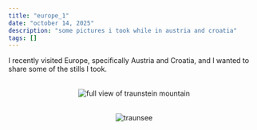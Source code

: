 ```yaml
---
title: "europe_1"
date: "october 14, 2025"
description: "some pictures i took while in austria and croatia"
tags: []
---
```


I recently visited Europe, specifically Austria and Croatia, and I wanted to share some of the stills I took.

<div 
    style="
        display: flex; flex-direction: column; align-items: center; gap: 2rem; margin: 2rem 0;"
>
    <img src="https://res.cloudinary.com/dioruqrnz/image/upload/v1760615093/IMG_7912_axajsi.jpg" alt="full view of traunstein mountain" />
    <img src="https://res.cloudinary.com/dioruqrnz/image/upload/v1760615097/IMG_7913_ftaptu.jpg" style="max-width: 100%;" alt="traunsee" />
    <img src="https://res.cloudinary.com/dioruqrnz/image/upload/v1760615093/IMG_7925_kqxw4t.jpg" style="max-width: 100%;" alt="" />
</div>
